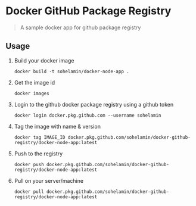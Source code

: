 
# Docker GitHub Package Registry
> A sample docker app for github package registry

## Usage
1. Build your docker image
	```
	docker build -t sohelamin/docker-node-app .
	```
2. Get the image id
	```
	docker images
	```
3. Login to the github docker package registry using a github token
	```
	docker login docker.pkg.github.com --username sohelamin
	```
4. Tag the image with name & version
	``` 
	docker tag IMAGE_ID docker.pkg.github.com/sohelamin/docker-github-registry/docker-node-app:latest
	```
5.  Push to the registry
	```	
	docker push docker.pkg.github.com/sohelamin/docker-github-registry/docker-node-app:latest
	```
6.  Pull on your server/machine
	```
	docker pull docker.pkg.github.com/sohelamin/docker-github-registry/docker-node-app:latest
	```
